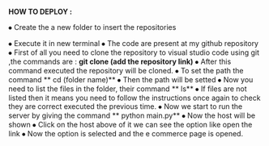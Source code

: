 **HOW TO DEPLOY :**


⦁     Create the a new folder to insert the repositories


⦁	Execute it in new terminal
⦁	The code are present at my github repository
⦁	First of all you need to clone the repository to visual studio code using git ,the commands are :
       **git clone (add the repository link)**
⦁	After this command executed the repository will be cloned.
⦁	To set the path the command 
                  **  cd (folder name)**
⦁	Then the path will be setted 
⦁	Now you need to list the files in the folder, their command
                  **  ls**
⦁	If files  are not listed then it means you need to follow the instructions once again to check they are correct executed the previous time.
⦁	Now we start to run the server  by giving the command 
                   ** python main.py**
⦁	Now the host will be shown
⦁	Click on the host above of it we can  see the option like open the link
⦁	Now the option is selected and  the e commerce page is opened. 
